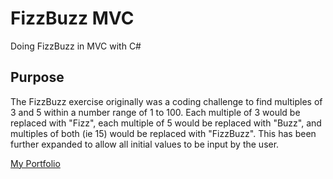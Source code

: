 # FizzBuzz MVC

Doing FizzBuzz in MVC with C#

## Purpose

The FizzBuzz exercise originally was a coding challenge to find multiples of 3 and 5 within a number range of 1 to 100. Each multiple of 3 would be replaced with "Fizz", each multiple of 5 would be replaced with "Buzz", and multiples of both (ie 15) would be replaced with "FizzBuzz". This has been further expanded to allow all initial values to be input by the user.

[My Portfolio](https://adam-brooks-portfolio-2020.netlify.app/)